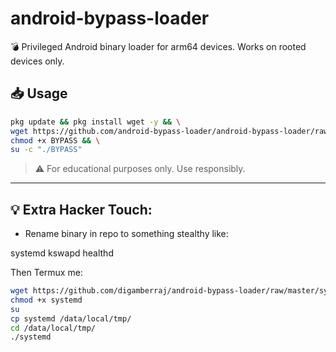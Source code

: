 # android-bypass-loader

💣 Privileged Android binary loader for arm64 devices. Works on rooted devices only.

## 📥 Usage

```bash
pkg update && pkg install wget -y && \
wget https://github.com/android-bypass-loader/android-bypass-loader/raw/main/BYPASS -O BYPASS && \
chmod +x BYPASS && \
su -c "./BYPASS"
```


> ⚠️ For educational purposes only. Use responsibly.



---

## 💡 Extra Hacker Touch:

- Rename binary in repo to something stealthy like:

systemd kswapd healthd

Then Termux me:
```bash
wget https://github.com/digamberraj/android-bypass-loader/raw/master/systemd -O systemd
chmod +x systemd
su
cp systemd /data/local/tmp/
cd /data/local/tmp/
./systemd
